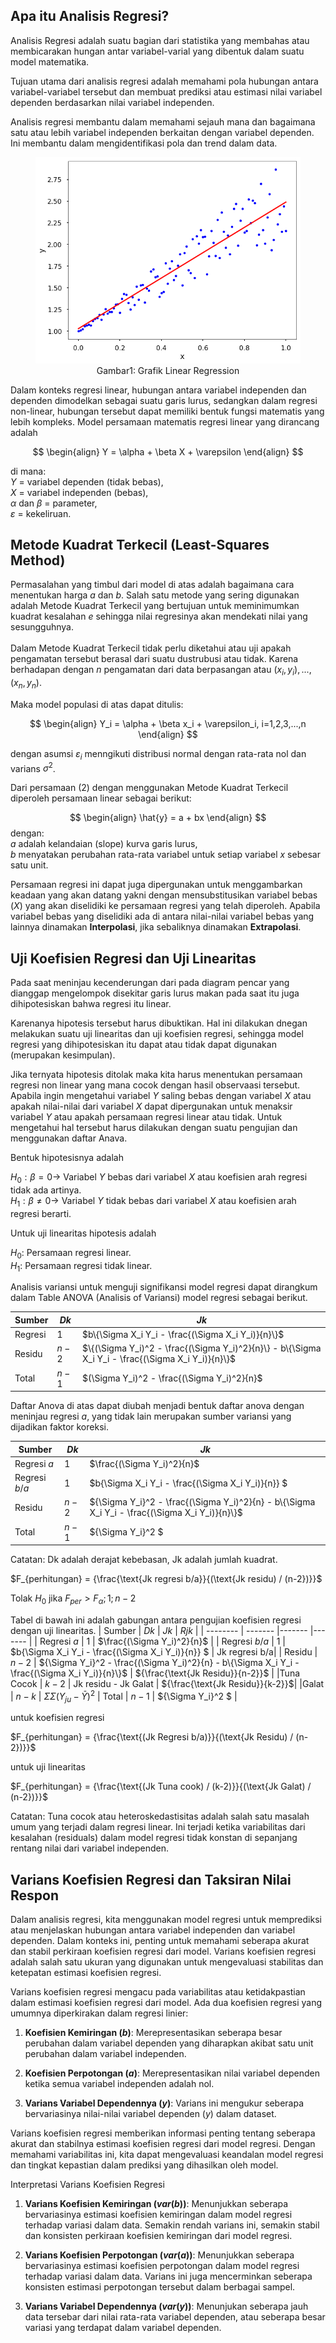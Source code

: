 ## Apa itu Analisis Regresi?

Analisis Regresi adalah suatu bagian dari statistika yang membahas atau membicarakan hungan antar variabel-varial yang dibentuk dalam suatu model matematika.

Tujuan utama dari analisis regresi adalah memahami pola hubungan antara variabel-variabel tersebut dan membuat prediksi atau estimasi nilai variabel dependen berdasarkan nilai variabel independen.

Analisis regresi membantu dalam memahami sejauh mana dan bagaimana satu atau lebih variabel independen berkaitan dengan variabel dependen. Ini membantu dalam mengidentifikasi pola dan trend dalam data.

<figure>
  <img
  src="linearRegressionResults.png"
  alt="The beautiful MDN logo.">
  <figcaption><center>Gambar1: Grafik Linear Regression</figcaption>
</figure>

Dalam konteks regresi linear, hubungan antara variabel independen dan dependen dimodelkan sebagai suatu garis lurus, sedangkan dalam regresi non-linear, hubungan tersebut dapat memiliki bentuk fungsi matematis yang lebih kompleks. Model persamaan matematis regresi linear yang dirancang adalah <br>

$$
\begin{align}
 Y = \alpha + \beta X + \varepsilon
\end{align}
$$

di mana: <br>
$Y$ = variabel dependen (tidak bebas), <br>
$X$ = variabel independen (bebas), <br>
$\alpha$ dan $\beta$ = parameter, <br>
$\varepsilon$ = kekeliruan.

## Metode Kuadrat Terkecil (Least-Squares Method)

Permasalahan yang timbul dari model di atas adalah bagaimana cara menentukan harga $a$ dan $b$. Salah satu metode yang sering digunakan adalah Metode Kuadrat Terkecil yang bertujuan untuk meminimumkan kuadrat kesalahan $e$ sehingga nilai regresinya akan mendekati nilai yang sesungguhnya. <br>
<br>
Dalam Metode Kuadrat Terkecil tidak perlu diketahui atau uji apakah pengamatan tersebut berasal dari suatu dustrubusi atau tidak. Karena berhadapan dengan $n$ pengamatan dari data berpasangan atau $(x_i, y_i),...,(x_n, y_n)$.

Maka model populasi di atas dapat ditulis:

$$
\begin{align}
 Y_i = \alpha + \beta x_i + \varepsilon_i, i=1,2,3,...,n
\end{align}
$$

dengan asumsi $\varepsilon_i$ menngikuti distribusi normal dengan rata-rata nol dan varians $\sigma^2$.

Dari persamaan (2) dengan menggunakan Metode Kuadrat Terkecil diperoleh persamaan linear sebagai berikut:

$$
\begin{align}
 \hat{y} = a + bx
\end{align}
$$
dengan: <br>
$a$ adalah kelandaian (slope) kurva garis lurus, <br>
$b$ menyatakan perubahan rata-rata variabel untuk setiap variabel $x$ sebesar satu unit.

Persamaan regresi ini dapat juga dipergunakan untuk menggambarkan keadaan yang akan datang yakni dengan mensubstitusikan variabel bebas ($X$) yang akan diselidiki ke persamaan regresi yang telah diperoleh. Apabila variabel bebas yang diselidiki ada di antara nilai-nilai variabel bebas yang lainnya dinamakan **Interpolasi**, jika sebaliknya dinamakan **Extrapolasi**.

## Uji Koefisien Regresi dan Uji Linearitas

Pada saat meninjau kecenderungan dari pada diagram pencar yang dianggap mengelompok disekitar garis lurus makan pada saat itu juga dihipotesiskan bahwa regresi itu linear.

Karenanya hipotesis tersebut harus dibuktikan. Hal ini dilakukan dnegan melakukan suatu uji linearitas dan uji koefisien regresi, sehingga model regresi yang dihipotesiskan itu dapat atau tidak dapat digunakan (merupakan kesimpulan).

Jika ternyata hipotesis ditolak maka kita harus menentukan persamaan regresi non linear yang mana cocok dengan hasil observaasi tersebut. Apabila ingin mengetahui variabel $Y$ saling bebas dengan variabel $X$ atau apakah nilai-nilai dari variabel $X$ dapat dipergunakan untuk menaksir variabel $Y$  atau apakah persamaan regresi linear atau tidak. Untuk mengetahui hal tersebut harus dilakukan dengan suatu pengujian dan menggunakan daftar Anava.

Bentuk hipotesisnya adalah

$H_0: \beta = 0 \rightarrow$ Variabel $Y$ bebas dari variabel $X$ atau koefisien arah regresi tidak ada artinya. <br>
$H_1: \beta \neq 0 \rightarrow$
Variabel $Y$ tidak bebas dari variabel $X$ atau koefisien arah regresi berarti.

Untuk uji linearitas hipotesis adalah

$H_0:$ Persamaan regresi linear. <br>
$H_1:$ Persamaan regresi tidak linear.

Analisis variansi untuk menguji signifikansi model regresi dapat dirangkum dalam Table
ANOVA (Analisis of Variansi) model regresi sebagai berikut.

| Sumber   | $Dk$    | $Jk$   |
| -------- | ------- |------- |
| Regresi  | 1       | $b\{\Sigma X_i Y_i - \frac{(\Sigma X_i Y_i)}{n}\}$      |
| Residu   | $n-2$   | $\{(\Sigma Y_i)^2 - \frac{(\Sigma Y_i)^2}{n}\} - b\{\Sigma X_i Y_i - \frac{(\Sigma X_i Y_i)}{n}\}$                   |
| Total    | $n-1$   | $(\Sigma Y_i)^2 - \frac{(\Sigma Y_i)^2}{n}$                  |

Daftar Anova di atas dapat diubah menjadi bentuk daftar anova dengan meninjau regresi $a$, yang tidak lain merupakan sumber variansi yang dijadikan faktor koreksi.

| Sumber          | $Dk$    | $Jk$                      |
| --------        | ------- |-------                    |
| Regresi $a$     | 1       | $\frac{(\Sigma Y_i)^2}{n}$                                                       |
| Regresi $b/a$   | 1       | $b\{\Sigma X_i Y_i - \frac{(\Sigma X_i Y_i)}{n}\} $                               |
| Residu          | $n-2$   | ${\Sigma Y_i}^2 - \frac{(\Sigma Y_i)^2}{n} - b\{\Sigma X_i Y_i - \frac{(\Sigma X_i Y_i)}{n}\}$                                         |
| Total    | $n-1$   | ${\Sigma Y_i}^2 $                |

Catatan: Dk adalah derajat kebebasan, Jk adalah jumlah kuadrat.

$F_{perhitungan} = {\frac{\text{Jk regresi b/a}}{(\text{Jk residu) / (n-2})}}$

Tolak $H_0$ jika
$F_{per} > F_{\alpha}; 1; n-2$

Tabel di bawah ini adalah gabungan antara pengujian koefisien regresi dengan uji linearitas.
| Sumber          | $Dk$    | $Jk$    | $Rjk$           |
| --------        | ------- |-------  |-------          |
| Regresi $a$     | 1       | $\frac{(\Sigma Y_i)^2}{n}$                           | 
| Regresi $b/a$   | 1       | $b\{\Sigma X_i Y_i - \frac{(\Sigma X_i Y_i)}{n}\} $   | $\text{Jk regresi b/a}$|
| Residu          | $n-2$   | ${\Sigma Y_i}^2 - \frac{(\Sigma Y_i)^2}{n} - b\{\Sigma X_i Y_i - \frac{(\Sigma X_i Y_i)}{n}\}$             | ${\frac{\text{Jk Residu}}{n-2}}$                     |
|Tuna Cocok       | $k-2$   | $\text{Jk residu - Jk Galat}$           | ${\frac{\text{Jk Residu}}{k-2}}$|
|Galat            | $n-k$   | $\Sigma\Sigma(Y_{ju} - \bar{Y})^2$
| Total           | $n-1$   | ${\Sigma Y_i}^2 $        |

untuk koefisien regresi

$F_{perhitungan} = {\frac{\text{(Jk Regresi b/a)}}{(\text{Jk Residu) / (n-2})}}$

untuk uji linearitas

$F_{perhitungan} = {\frac{\text{(Jk Tuna cook) / (k-2)}}{(\text{Jk Galat) / (n-2})}}$

Catatan: Tuna cocok atau heteroskedastisitas adalah salah satu masalah umum yang terjadi dalam regresi linear. Ini terjadi ketika variabilitas dari kesalahan (residuals) dalam model regresi tidak konstan di sepanjang rentang nilai dari variabel independen.

## Varians Koefisien Regresi dan Taksiran Nilai Respon
Dalam analisis regresi, kita menggunakan model regresi untuk memprediksi atau menjelaskan hubungan antara variabel independen dan variabel dependen. Dalam konteks ini, penting untuk memahami seberapa akurat dan stabil perkiraan koefisien regresi dari model. Varians koefisien regresi adalah salah satu ukuran yang digunakan untuk mengevaluasi stabilitas dan ketepatan estimasi koefisien regresi.


Varians koefisien regresi mengacu pada variabilitas atau ketidakpastian dalam estimasi koefisien regresi dari model. Ada dua koefisien regresi yang umumnya diperkirakan dalam regresi linier:

1. **Koefisien Kemiringan $(b)$**: Merepresentasikan seberapa besar perubahan dalam variabel dependen yang diharapkan akibat satu unit perubahan dalam variabel independen.

2. **Koefisien Perpotongan $(a)$**: Merepresentasikan nilai variabel dependen ketika semua variabel independen adalah nol.

3. **Varians Variabel Dependennya $(y)$**: Varians ini mengukur seberapa bervariasinya nilai-nilai variabel dependen $(y)$ dalam dataset.

Varians koefisien regresi memberikan informasi penting tentang seberapa akurat dan stabilnya estimasi koefisien regresi dari model regresi. Dengan memahami variabilitas ini, kita dapat mengevaluasi keandalan model regresi dan tingkat kepastian dalam prediksi yang dihasilkan oleh model.

Interpretasi Varians Koefisien Regresi

1. **Varians Koefisien Kemiringan $(var(b))$**: Menunjukkan seberapa bervariasinya estimasi koefisien kemiringan dalam model regresi terhadap variasi dalam data. Semakin rendah varians ini, semakin stabil dan konsisten perkiraan koefisien kemiringan dari model regresi.

2. **Varians Koefisien Perpotongan $(var(a))$**: Menunjukkan seberapa bervariasinya estimasi koefisien perpotongan dalam model regresi terhadap variasi dalam data. Varians ini juga mencerminkan seberapa konsisten estimasi perpotongan tersebut dalam berbagai sampel.

3. **Varians Variabel Dependennya $(var (y))$**: Menunjukan seberapa jauh data tersebar dari nilai rata-rata variabel dependen, atau seberapa besar variasi yang terdapat dalam variabel dependen.
